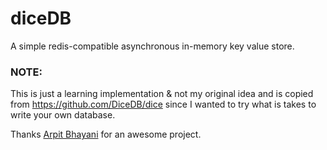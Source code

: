 diceDB
====

A simple redis-compatible asynchronous in-memory key value store.

### NOTE:
This is just a learning implementation & not my original idea and is copied from
https://github.com/DiceDB/dice since I wanted to try what is takes to write your own database.

Thanks [Arpit Bhayani](https://github.com/arpitbbhayani) for an awesome project.
